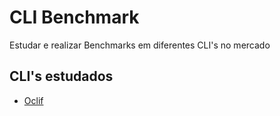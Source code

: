 # CLI Benchmark

Estudar e realizar Benchmarks em diferentes CLI's no mercado

## CLI's estudados

- [Oclif](/Oclif/docs/ABOUTME.md)
